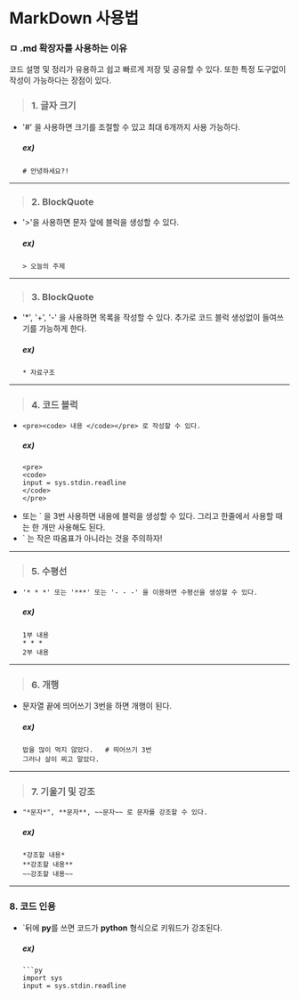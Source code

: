 # MarkDown 사용법
### ㅁ .md 확장자를 사용하는 이유
코드 설명 및 정리가 유용하고 쉽고 빠르게 저장 및 공유할 수 있다.
또한 특정 도구없이 작성이 가능하다는 장점이 있다.   
    
    
> ### 1. 글자 크기
* '#' 을 사용하면 크기를 조절할 수 있고 최대 6개까지 사용 가능하다.   
    ##### ex)
    ```
    # 안녕하세요?!
    ```
***

> ### 2. BlockQuote
* '>'을 사용하면 문자 앞에 블럭을 생성할 수 있다.    
    ##### ex)
    ```
    > 오늘의 주제
    ```
***

> ### 3. BlockQuote
* '*', '+', '-' 을 사용하면 목록을 작성할 수 있다.
    추가로 코드 블럭 생성없이 들여쓰기를 가능하게 한다.
    ##### ex)
    ```
    * 자료구조
    ```
***

> ### 4. 코드 블럭
* ```<pre><code> 내용 </code></pre> 로 작성할 수 있다.```
    ##### ex)
    ```
    <pre>
    <code>
    input = sys.stdin.readline
    </code>
    </pre>
    ```
* 또는 ` 을 3번 사용하면 내용에 블럭을 생성할 수 있다. 그리고 한줄에서 사용할 때는 한 개만 사용해도 된다.
* ` 는 작은 따옴표가 아니라는 것을 주의하자!
***

> ### 5. 수평선
* ```'* * *' 또는 '***' 또는 '- - -' 을 이용하면 수평선을 생성할 수 있다.```
    ##### ex)
    ```
    1부 내용
    * * *
    2부 내용
    ```
***
    
> ### 6. 개행
* 문자열 끝에 띄어쓰기 3번을 하면 개행이 된다.
    ##### ex)
    ```
    밥을 많이 먹지 않았다.   # 띄어쓰기 3번
    그러나 살이 찌고 말았다.
    ```
***

> ### 7. 기울기 및 강조
*   `"*문자*", **문자**, ~~문자~~ 로 문자를 강조할 수 있다.`
    ##### ex)
    ```
    *강조할 내용*
    **강조할 내용**
    ~~강조할 내용~~
    ```
 ***

 ### 8. 코드 인용
 * `뒤에 **py**를 쓰면 코드가 **python** 형식으로 키워드가 강조된다.
    ##### ex)
    ```
    ```py
    import sys
    input = sys.stdin.readline
